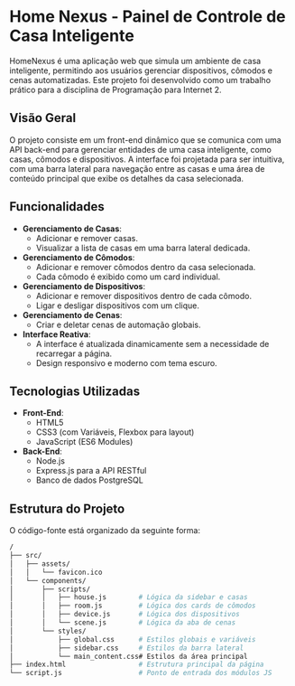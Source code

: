 # Home Nexus - Painel de Controle de Casa Inteligente

HomeNexus é uma aplicação web que simula um ambiente de casa inteligente, permitindo aos usuários gerenciar dispositivos, cômodos e cenas automatizadas. Este projeto foi desenvolvido como um trabalho prático para a disciplina de Programação para Internet 2.

## Visão Geral

O projeto consiste em um front-end dinâmico que se comunica com uma API back-end para gerenciar entidades de uma casa inteligente, como casas, cômodos e dispositivos. A interface foi projetada para ser intuitiva, com uma barra lateral para navegação entre as casas e uma área de conteúdo principal que exibe os detalhes da casa selecionada.

## Funcionalidades

- **Gerenciamento de Casas**:
  - Adicionar e remover casas.
  - Visualizar a lista de casas em uma barra lateral dedicada.
- **Gerenciamento de Cômodos**:
  - Adicionar e remover cômodos dentro da casa selecionada.
  - Cada cômodo é exibido como um card individual.
- **Gerenciamento de Dispositivos**:
  - Adicionar e remover dispositivos dentro de cada cômodo.
  - Ligar e desligar dispositivos com um clique.
- **Gerenciamento de Cenas**:
  - Criar e deletar cenas de automação globais.
- **Interface Reativa**:
  - A interface é atualizada dinamicamente sem a necessidade de recarregar a página.
  - Design responsivo e moderno com tema escuro.

## Tecnologias Utilizadas

- **Front-End**:
  - HTML5
  - CSS3 (com Variáveis, Flexbox para layout)
  - JavaScript (ES6 Modules)
- **Back-End**:
  - Node.js 
  - Express.js para a API RESTful
  - Banco de dados PostgreSQL

## Estrutura do Projeto

O código-fonte está organizado da seguinte forma:

```Bash
/
├── src/
│   ├── assets/
│   │   └── favicon.ico
│   └── components/
│       ├── scripts/
│       │   ├── house.js        # Lógica da sidebar e casas
│       │   ├── room.js         # Lógica dos cards de cômodos
│       │   ├── device.js       # Lógica dos dispositivos
│       │   └── scene.js        # Lógica da aba de cenas
│       └── styles/
│           ├── global.css      # Estilos globais e variáveis
│           ├── sidebar.css     # Estilos da barra lateral
│           └── main_content.css# Estilos da área principal
├── index.html                  # Estrutura principal da página
└── script.js                   # Ponto de entrada dos módulos JS
```
